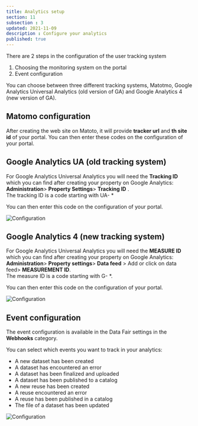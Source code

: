 ```yaml
---
title: Analytics setup
section: 11
subsection : 3
updated: 2021-11-09
description : Configure your analytics
published: true
---
```


There are 2 steps in the  configuration of the user tracking system
1. Choosing the monitoring system on the portal
2. Event configuration

You can choose between three different tracking systems, Matotmo, Google Analytics Universal Analytics (old version of GA) and Google Analytics 4 (new version of GA).

## Matomo configuration

After creating the web site on Matoto, it will provide **tracker url** and **th site id** of your portal. You can then enter these codes on the configuration of your portal.

## Google Analytics UA (old tracking system)

For Google Analytics Universal Analytics you will need the **Tracking ID** which you can find after creating your property on Google Analytics: **Administration**> **Property Settings**> **Tracking ID** .  
The tracking ID is a code starting with UA- *

You can then enter this code on the configuration of your portal.

![Configuration](./images/user-guide-backoffice/config-GA-1.jpg)

## Google Analytics 4 (new tracking system)

For Google Analytics Universal Analytics you will need the **MEASURE ID** which you can find after creating your property on Google Analytics: **Administration**> **Property settings**> **Data feed** > Add or click on data feed> **MEASUREMENT ID**.  
The measure ID is a code starting with G- *.

You can then enter this code on the configuration of your portal.

![Configuration](./images/user-guide-backoffice/config-GA4.jpg)

## Event configuration

The event configuration is available in the Data&nbsp;Fair settings in the **Webhooks** category.

You can select which events you want to track in your analytics:
* A new dataset has been created
* A dataset has encountered an error
* A dataset has been finalized and uploaded
* A dataset has been published to a catalog
* A new reuse has been created
* A reuse encountered an error
* A reuse has been published in a catalog
* The file of a dataset has been updated

![Configuration](./images/user-guide-backoffice/config-GA-2.jpg)
